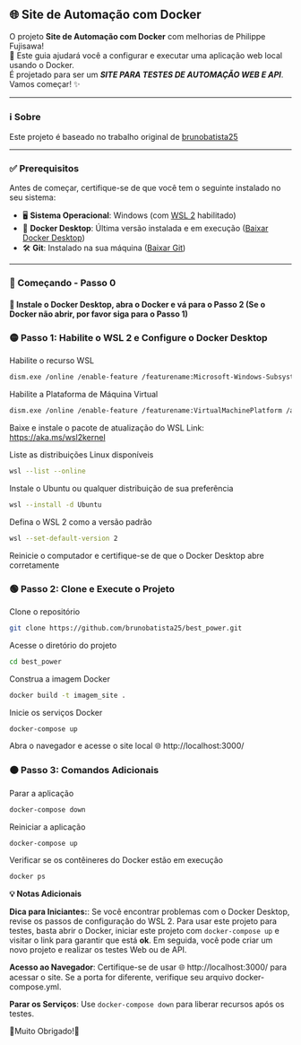 ## 🌐 Site de Automação com Docker

O projeto **Site de Automação com Docker** com melhorias de Philippe Fujisawa!  
🚀 Este guia ajudará você a configurar e executar uma aplicação web local usando o Docker.  
É projetado para ser um ***SITE PARA TESTES DE AUTOMAÇÃO WEB E API***. Vamos começar! ✨

---

### ℹ️ Sobre

Este projeto é baseado no trabalho original de [brunobatista25](https://github.com/brunobatista25)

---

### ✅ Prerequisitos

Antes de começar, certifique-se de que você tem o seguinte instalado no seu sistema:
- 🖥️ **Sistema Operacional**: Windows (com [WSL 2](https://learn.microsoft.com/en-us/windows/wsl/) habilitado)
- 🐋 **Docker Desktop**: Última versão instalada e em execução ([Baixar Docker Desktop](https://www.docker.com/products/docker-desktop))
- 🛠️ **Git**: Instalado na sua máquina ([Baixar Git](https://git-scm.com/))

---

### 🚀 Começando - Passo 0

#### 🐳 Instale o Docker Desktop, abra o Docker e vá para o Passo 2 (Se o Docker não abrir, por favor siga para o Passo 1)

### 🟡 Passo 1: Habilite o WSL 2 e Configure o Docker Desktop

Habilite o recurso WSL
```bash
dism.exe /online /enable-feature /featurename:Microsoft-Windows-Subsystem-Linux /all /norestart
```
Habilite a Plataforma de Máquina Virtual
```bash
dism.exe /online /enable-feature /featurename:VirtualMachinePlatform /all /norestart
```
Baixe e instale o pacote de atualização do WSL
Link: https://aka.ms/wsl2kernel

Liste as distribuições Linux disponíveis
```bash
wsl --list --online
```
Instale o Ubuntu ou qualquer distribuição de sua preferência
```bash
wsl --install -d Ubuntu
```
Defina o WSL 2 como a versão padrão
```bash
wsl --set-default-version 2
```
Reinicie o computador e certifique-se de que o Docker Desktop abre corretamente

### 🟢 Passo 2: Clone e Execute o Projeto

Clone o repositório
```bash
git clone https://github.com/brunobatista25/best_power.git
```
Acesse o diretório do projeto
```bash
cd best_power
```
Construa a imagem Docker
```bash
docker build -t imagem_site .
```
Inicie os serviços Docker
```bash
docker-compose up
```
Abra o navegador e acesse o site local
🌐 http://localhost:3000/

### 🟠 Passo 3: Comandos Adicionais

Parar a aplicação
```bash
docker-compose down
```
Reiniciar a aplicação
```bash
docker-compose up
```
Verificar se os contêineres do Docker estão em execução
```bash
docker ps
```
**💡 Notas Adicionais**

**Dica para Iniciantes:**: Se você encontrar problemas com o Docker Desktop, revise os passos de configuração do WSL 2.
Para usar este projeto para testes, basta abrir o Docker, iniciar este projeto com ```docker-compose up``` e visitar o link para garantir que está **ok**.
Em seguida, você pode criar um novo projeto e realizar os testes Web ou de API.

**Acesso ao Navegador**: Certifique-se de usar 🌐 http://localhost:3000/ para acessar o site. Se a porta for diferente, verifique seu arquivo docker-compose.yml.

**Parar os Serviços**: Use ```docker-compose down``` para liberar recursos após os testes.

🤝Muito Obrigado!🤝